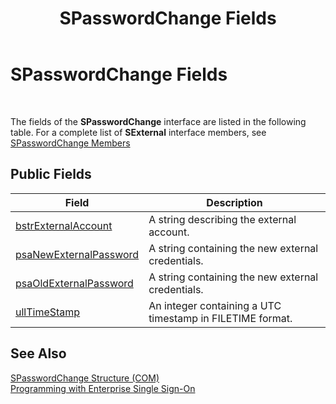 ﻿---
title: SPasswordChange Fields
TOCTitle: SPasswordChange Fields
ms:assetid: c2343389-ef2f-45a3-954d-7173c3a6b3ff
ms:mtpsurl: https://msdn.microsoft.com/en-us/library/Aa771673(v=BTS.80)
ms:contentKeyID: 51531080
ms.date: 08/30/2017
mtps_version: v=BTS.80
---

# SPasswordChange Fields

 

The fields of the **SPasswordChange** interface are listed in the following table. For a complete list of **SExternal** interface members, see [SPasswordChange Members](spasswordchange-members.md)

## Public Fields

<table>
<thead>
<tr class="header">
<th>Field</th>
<th>Description</th>
</tr>
</thead>
<tbody>
<tr class="odd">
<td><a href="spasswordchange-bstrexternalaccount-field.md">bstrExternalAccount</a></td>
<td>A string describing the external account.</td>
</tr>
<tr class="even">
<td><a href="spasswordchange-psanewexternalpassword-field.md">psaNewExternalPassword</a></td>
<td>A string containing the new external credentials.</td>
</tr>
<tr class="odd">
<td><a href="spasswordchange-psaoldexternalpassword-field.md">psaOldExternalPassword</a></td>
<td>A string containing the new external credentials.</td>
</tr>
<tr class="even">
<td><a href="spasswordchange-ulltimestamp-field.md">ullTimeStamp</a></td>
<td>An integer containing a UTC timestamp in FILETIME format.</td>
</tr>
</tbody>
</table>


## See Also

[SPasswordChange Structure (COM)](spasswordchange-structure-com.md)  
[Programming with Enterprise Single Sign-On](https://msdn.microsoft.com/en-us/library/aa704508\(v=bts.80\))

